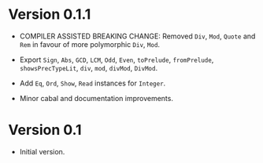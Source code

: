 # Version 0.1.1

* COMPILER ASSISTED BREAKING CHANGE: Removed `Div`, `Mod`, `Quote`
  and `Rem` in favour of more polymorphic `Div`, `Mod`.

* Export `Sign`, `Abs`, `GCD`, `LCM`, `Odd`, `Even`, `toPrelude`,
  `fromPrelude`, `showsPrecTypeLit`, `div`, `mod`, `divMod`,
  `DivMod`.

* Add `Eq`, `Ord`, `Show`, `Read` instances for `Integer`.

* Minor cabal and documentation improvements.


# Version 0.1

* Initial version.
